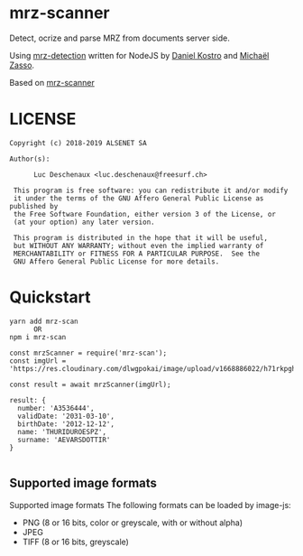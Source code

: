 # mrz-scanner

Detect, ocrize and parse MRZ from documents server side.

Using [mrz-detection](https://github.com/image-js/mrz-detection) written for NodeJS by [Daniel Kostro](https://github.com/stropitek) and [Michaël Zasso](https://github.com/targos).

Based on [mrz-scanner](https://github.com/alsenet-labs/mrz-scanner)

# LICENSE
```
Copyright (c) 2018-2019 ALSENET SA

Author(s):

      Luc Deschenaux <luc.deschenaux@freesurf.ch>

 This program is free software: you can redistribute it and/or modify
 it under the terms of the GNU Affero General Public License as published by
 the Free Software Foundation, either version 3 of the License, or
 (at your option) any later version.

 This program is distributed in the hope that it will be useful,
 but WITHOUT ANY WARRANTY; without even the implied warranty of
 MERCHANTABILITY or FITNESS FOR A PARTICULAR PURPOSE.  See the
 GNU Affero General Public License for more details.

```
# Quickstart
```
yarn add mrz-scan
      OR
npm i mrz-scan

const mrzScanner = require('mrz-scan');
const imgUrl = 'https://res.cloudinary.com/dlwgpokai/image/upload/v1668886022/h71rkpghcjhc4jpf49ko.jpg';

const result = await mrzScanner(imgUrl);

result: {
  number: 'A3536444',
  validDate: '2031-03-10',
  birthDate: '2012-12-12',
  name: 'THURIDUROESPZ',
  surname: 'AEVARSDOTTIR'
}


```
## Supported image formats

Supported image formats
The following formats can be loaded by image-js:

* PNG (8 or 16 bits, color or greyscale, with or without alpha)
* JPEG
* TIFF (8 or 16 bits, greyscale)
